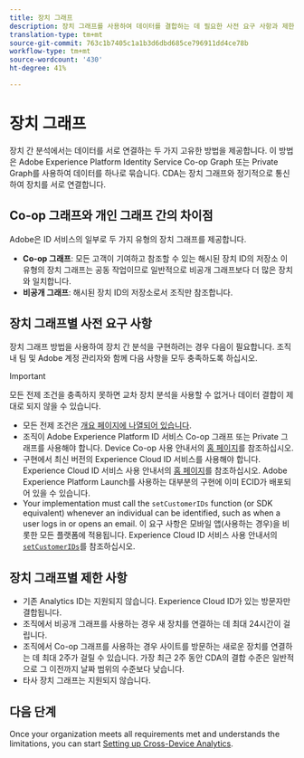 ```yaml
---
title: 장치 그래프
description: 장치 그래프를 사용하여 데이터를 결합하는 데 필요한 사전 요구 사항과 제한 사항을 이해합니다.
translation-type: tm+mt
source-git-commit: 763c1b7405c1a1b3d6dbd685ce796911dd4ce78b
workflow-type: tm+mt
source-wordcount: '430'
ht-degree: 41%

---
```



# 장치 그래프

장치 간 분석에서는 데이터를 서로 연결하는 두 가지 고유한 방법을 제공합니다. 이 방법은 Adobe Experience Platform Identity Service Co-op Graph 또는 Private Graph를 사용하여 데이터를 하나로 묶습니다. CDA는 장치 그래프와 정기적으로 통신하여 장치를 서로 연결합니다.

## Co-op 그래프와 개인 그래프 간의 차이점

Adobe은 ID 서비스의 일부로 두 가지 유형의 장치 그래프를 제공합니다.

* **Co-op 그래프**: 모든 고객이 기여하고 참조할 수 있는 해시된 장치 ID의 저장소 이 유형의 장치 그래프는 공동 작업이므로 일반적으로 비공개 그래프보다 더 많은 장치와 일치합니다.
* **비공개 그래프**: 해시된 장치 ID의 저장소로서 조직만 참조합니다.

## 장치 그래프별 사전 요구 사항

장치 그래프 방법을 사용하여 장치 간 분석을 구현하려는 경우 다음이 필요합니다. 조직 내 팀 및 Adobe 계정 관리자와 함께 다음 사항을 모두 충족하도록 하십시오.

>[!IMPORTANT]
>
>모든 전제 조건을 충족하지 못하면 교차 장치 분석을 사용할 수 없거나 데이터 결합이 제대로 되지 않을 수 있습니다.

* 모든 전제 조건은 [개요 페이지에 나열되어 있습니다](overview.md).
* 조직이 Adobe Experience Platform ID 서비스 Co-op 그래프 또는 Private 그래프를 사용해야 합니다. Device Co-op 사용 안내서의 [홈 페이지](https://docs.adobe.com/content/help/ko-KR/device-co-op/using/home.html)를 참조하십시오.
* 구현에서 최신 버전의 Experience Cloud ID 서비스를 사용해야 합니다. Experience Cloud ID 서비스 사용 안내서의 [홈 페이지](https://docs.adobe.com/content/help/ko-KR/id-service/using/home.html)를 참조하십시오. Adobe Experience Platform Launch를 사용하는 대부분의 구현에 이미 ECID가 배포되어 있을 수 있습니다.
* Your implementation must call the `setCustomerIDs` function (or SDK equivalent) whenever an individual can be identified, such as when a user logs in or opens an email. 이 요구 사항은 모바일 앱(사용하는 경우)을 비롯한 모든 플랫폼에 적용됩니다. Experience Cloud ID 서비스 사용 안내서의 [`setCustomerIDs`](https://docs.adobe.com/content/help/ko-KR/id-service/using/id-service-api/methods/setcustomerids.html)를 참조하십시오.

## 장치 그래프별 제한 사항

* 기존 Analytics ID는 지원되지 않습니다. Experience Cloud ID가 있는 방문자만 결합됩니다.
* 조직에서 비공개 그래프를 사용하는 경우 새 장치를 연결하는 데 최대 24시간이 걸립니다.
* 조직에서 Co-op 그래프를 사용하는 경우 사이트를 방문하는 새로운 장치를 연결하는 데 최대 2주가 걸릴 수 있습니다. 가장 최근 2주 동안 CDA의 결합 수준은 일반적으로 그 이전까지 날짜 범위의 수준보다 낮습니다.
* 타사 장치 그래프는 지원되지 않습니다.

## 다음 단계

Once your organization meets all requirements met and understands the limitations, you can start [Setting up Cross-Device Analytics](setup.md).

